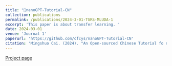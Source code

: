 ```yaml
---
title: "🤖nanoGPT-Tutorial-CN"
collection: publications
permalink: /publications/2024-3-01-TGRS-MLUDA-1
excerpt: 'This paper is about transfer learning. '
date: 2024-03-01
venue: 'Journal 1'
paperurl: 'https://github.com/cfcys/nanoGPT-Tutorial-CN'
citation: 'Mingshuo Cai. (2024). "An Open-sourced Chinese Tutorial fo nanoGPT"  Github.'
---
```



 [Project page](https://github.com/cfcys/nanoGPT-Tutorial-CN)
